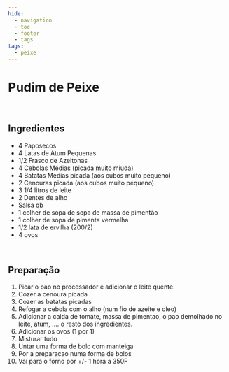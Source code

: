 ```yaml
---
hide:
  - navigation
  - toc
  - footer
  - tags
tags:
  - peixe
---
```



# Pudim de Peixe

<br>


## **Ingredientes**

* 4 Paposecos
* 4 Latas de Atum Pequenas
* 1/2 Frasco de Azeitonas
* 4 Cebolas Médias (picada muito miuda)
* 4 Batatas Médias picada (aos cubos muito pequeno)
* 2 Cenouras picada (aos cubos muito pequeno)
* 3 1/4 litros de leite
* 2 Dentes de alho
* Salsa qb
* 1 colher de sopa de sopa de massa de pimentão
* 1 colher de sopa de pimenta vermelha
* 1/2 lata de ervilha (200/2)
* 4 ovos

<br>

## **Preparação**
1. Picar o pao no processador e adicionar o leite quente.
2. Cozer a cenoura picada 
3. Cozer as batatas picadas
4. Refogar a cebola com o alho (num fio de azeite e oleo)
5. Adicionar a calda de tomate, massa de pimentao, o pao demolhado no leite, atum, .... o resto dos ingredientes.
6. Adicionar os ovos (1 por 1)
7. Misturar tudo
8. Untar uma forma de bolo com manteiga
9. Por a preparacao numa forma de bolos
10. Vai para o forno por +/- 1 hora a 350F
